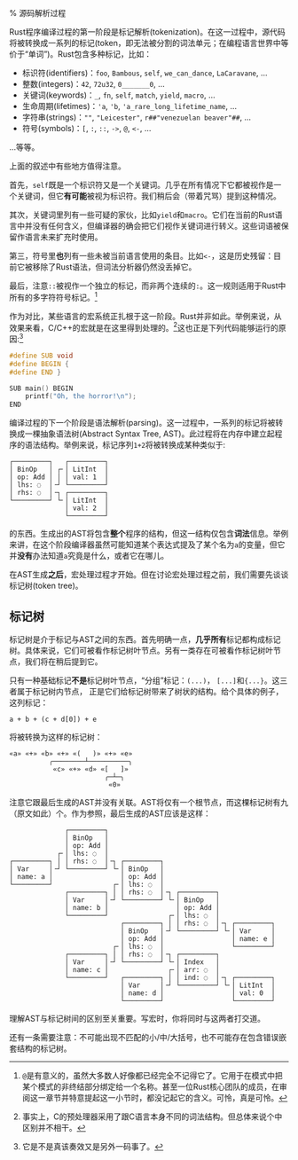 % 源码解析过程

Rust程序编译过程的第一阶段是标记解析(tokenization)。在这一过程中，源代码将被转换成一系列的标记(token，即无法被分割的词法单元；在编程语言世界中等价于“单词”)。Rust包含多种标记，比如：

- 标识符(identifiers)：`foo`, `Bambous`, `self`, `we_can_dance`, `LaCaravane`, …
- 整数(integers)：`42`, `72u32`, `0_______0`, …
- 关键词(keywords)：`_`, `fn`, `self`, `match`, `yield`, `macro`, …
- 生命周期(lifetimes)：`'a`, `'b`, `'a_rare_long_lifetime_name`, …
- 字符串(strings)：`""`, `"Leicester"`, `r##"venezuelan beaver"##`, …
- 符号(symbols)：`[`, `:`, `::`, `->`, `@`, `<-`, …

…等等。

上面的叙述中有些地方值得注意。

首先，`self`既是一个标识符又是一个关键词。几乎在所有情况下它都被视作是一个关键词，但它**有可能**被视为标识符。我们稍后会（带着咒骂）提到这种情况。

其次，关键词里列有一些可疑的家伙，比如`yield`和`macro`。它们在当前的Rust语言中并没有任何含义，但编译器的确会把它们视作关键词进行转义。这些词语被保留作语言未来扩充时使用。

第三，符号里**也**列有一些未被当前语言使用的条目。比如`<-`，这是历史残留：目前它被移除了Rust语法，但词法分析器仍然没丢掉它。

最后，注意`::`被视作一个独立的标记，而非两个连续的`:`。这一规则适用于Rust中所有的多字符符号标记。[^逝去的@]

[^逝去的@]: `@`是有意义的，虽然大多数人好像都已经完全不记得它了。它用于在模式中把某个模式的非终结部分绑定给一个名称。甚至一位Rust核心团队的成员，在审阅这一章节并特意提起这一小节时，都没记起它的含义。可怜，真是可怜。

作为对比，某些语言的宏系统正扎根于这一阶段。Rust并非如此。举例来说，从效果来看，C/C++的宏就是在这里得到处理的。[^其实不是]这也正是下列代码能够运行的原因:[^这看起来不错]

[^其实不是]: 事实上，C的预处理器采用了跟C语言本身不同的词法结构。但总体来说个中区别并不相干。
[^这看起来不错]: 它是不是真该奏效又是另外一码事了。

```c
#define SUB void
#define BEGIN {
#define END }

SUB main() BEGIN
    printf("Oh, the horror!\n");
END
```

编译过程的下一个阶段是语法解析(parsing)。这一过程中，一系列的标记将被转换成一棵抽象语法树(Abstract Syntax Tree, AST)。此过程将在内存中建立起程序的语法结构。举例来说，标记序列`1+2`将被转换成某种类似于:

```text
┌─────────┐   ┌─────────┐
│ BinOp   │ ┌╴│ LitInt  │
│ op: Add │ │ │ val: 1  │
│ lhs: ◌  │╶┘ └─────────┘
│ rhs: ◌  │╶┐ ┌─────────┐
└─────────┘ └╴│ LitInt  │
              │ val: 2  │
              └─────────┘
```

的东西。生成出的AST将包含**整个**程序的结构，但这一结构仅包含**词法**信息。举例来讲，在这个阶段编译器虽然可能知道某个表达式提及了某个名为`a`的变量，但它并**没有**办法知道`a`究竟是什么，或者它在哪儿。

在AST生成**之后**，宏处理过程才开始。但在讨论宏处理过程之前，我们需要先谈谈标记树(token tree)。

## 标记树

标记树是介于标记与AST之间的东西。首先明确一点，**几乎所有**标记都构成标记树。具体来说，它们可被看作标记树叶节点。另有一类存在可被看作标记树叶节点，我们将在稍后提到它。

只有一种基础标记**不是**标记树叶节点，“分组”标记：`(...)`， `[...]`和`{...}`。这三者属于标记树内节点， 正是它们给标记树带来了树状的结构。给个具体的例子，这列标记：

```ignore
a + b + (c + d[0]) + e
```

将被转换为这样的标记树：

```text
«a» «+» «b» «+» «(   )» «+» «e»
          ╭────────┴──────────╮
           «c» «+» «d» «[   ]»
                        ╭─┴─╮
                         «0»
```

注意它跟最后生成的AST并没有关联。AST将仅有一个根节点，而这棵标记树有九（原文如此）个。作为参照，最后生成的AST应该是这样：

```text
              ┌─────────┐
              │ BinOp   │
              │ op: Add │
            ┌╴│ lhs: ◌  │
┌─────────┐ │ │ rhs: ◌  │╶┐ ┌─────────┐
│ Var     │╶┘ └─────────┘ └╴│ BinOp   │
│ name: a │                 │ op: Add │
└─────────┘               ┌╴│ lhs: ◌  │
              ┌─────────┐ │ │ rhs: ◌  │╶┐ ┌─────────┐
              │ Var     │╶┘ └─────────┘ └╴│ BinOp   │
              │ name: b │                 │ op: Add │
              └─────────┘               ┌╴│ lhs: ◌  │
                            ┌─────────┐ │ │ rhs: ◌  │╶┐ ┌─────────┐
                            │ BinOp   │╶┘ └─────────┘ └╴│ Var     │
                            │ op: Add │                 │ name: e │
                          ┌╴│ lhs: ◌  │                 └─────────┘
              ┌─────────┐ │ │ rhs: ◌  │╶┐ ┌─────────┐
              │ Var     │╶┘ └─────────┘ └╴│ Index   │
              │ name: c │               ┌╴│ arr: ◌  │
              └─────────┘   ┌─────────┐ │ │ ind: ◌  │╶┐ ┌─────────┐
                            │ Var     │╶┘ └─────────┘ └╴│ LitInt  │
                            │ name: d │                 │ val: 0  │
                            └─────────┘                 └─────────┘
```

理解AST与标记树间的区别至关重要。写宏时，你将同时与这两者打交道。

还有一条需要注意：不可能出现不匹配的小/中/大括号，也不可能存在包含错误嵌套结构的标记树。
